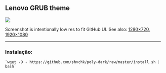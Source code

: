 ## Lenovo GRUB theme

![](https://i.imgur.com/hiLenzG.png)

Screenshot is intentionally low res to fit GitHub UI. See also: [1280×720](https://i.imgur.com/iKtkLr4.png), [1920×1080](https://i.imgur.com/faGEmp5.png)

---

### Instalação:

    `wget -O - https://github.com/shvchk/poly-dark/raw/master/install.sh | bash`
